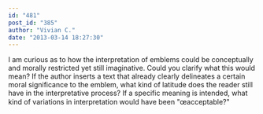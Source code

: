 ```yaml
---
id: "481"
post_id: "385"
author: "Vivian C."
date: "2013-03-14 18:27:30"
---
```

I am curious as to how the interpretation of emblems could be conceptually and morally restricted yet still imaginative. Could you clarify what this would mean? If the author inserts a text that already clearly delineates a certain moral significance to the emblem, what kind of latitude does the reader still have in the interpretative process? If a specific meaning is intended, what kind of variations in interpretation would have been "œacceptable?"
